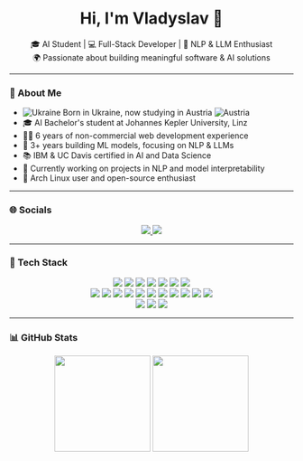 <h1 align="center">Hi, I'm Vladyslav 👋</h1>
<p align="center">
  🎓 AI Student | 💻 Full-Stack Developer | 🔬 NLP & LLM Enthusiast<br>
  🌍 Passionate about building meaningful software & AI solutions
</p>

---

### 🧠 About Me

- ![Ukraine](https://raw.githubusercontent.com/stevenrskelton/flag-icon/master/png/16/country-4x3/ua.png "Ukraine") Born in Ukraine, now studying in Austria ![Austria](https://raw.githubusercontent.com/stevenrskelton/flag-icon/master/png/16/country-4x3/at.png "Austria")  
- 🎓 AI Bachelor's student at Johannes Kepler University, Linz  
- 👨‍💻 6 years of non-commercial web development experience  
- 🤖 3+ years building ML models, focusing on NLP & LLMs  
- 📚 IBM & UC Davis certified in AI and Data Science  
- 🧪 Currently working on projects in NLP and model interpretability  
- 🐧 Arch Linux user and open-source enthusiast  

---

### 🌐 Socials

<p align="center">
  <a href="https://discord.com/users/_sh3va_" target="_blank">
    <img src="https://img.shields.io/badge/Discord-5865F2?style=for-the-badge&logo=discord&logoColor=white"/>
  </a>
  <a href="https://www.linkedin.com/in/vladyslavshevchuk" target="_blank">
    <img src="https://img.shields.io/badge/LinkedIn-0077B5?style=for-the-badge&logo=linkedin&logoColor=white"/>
  </a>
</p>

---

### 🧰 Tech Stack

<p align="center">
  <!-- AI & Data Science -->
  <img src="https://img.shields.io/badge/Python-3670A0?style=for-the-badge&logo=python&logoColor=ffdd54"/>
  <img src="https://img.shields.io/badge/PyTorch-EE4C2C?style=for-the-badge&logo=pytorch&logoColor=white"/>
  <img src="https://img.shields.io/badge/TensorFlow-FF6F00?style=for-the-badge&logo=tensorflow&logoColor=white"/>
  <img src="https://img.shields.io/badge/scikit--learn-F7931E?style=for-the-badge&logo=scikit-learn&logoColor=white"/>
  <img src="https://img.shields.io/badge/Pandas-150458?style=for-the-badge&logo=pandas&logoColor=white"/>
  <img src="https://img.shields.io/badge/Jupyter-F37626?style=for-the-badge&logo=jupyter&logoColor=white"/>
  <img src="https://img.shields.io/badge/R-276DC3?style=for-the-badge&logo=r&logoColor=white"/>
  <br/>

  <!-- Web Development -->
  <img src="https://img.shields.io/badge/JavaScript-F7DF1E?style=for-the-badge&logo=javascript&logoColor=black"/>
  <img src="https://img.shields.io/badge/TypeScript-3178C6?style=for-the-badge&logo=typescript&logoColor=white"/>
  <img src="https://img.shields.io/badge/Vue.js-35495E?style=for-the-badge&logo=vue.js&logoColor=4FC08D"/>
  <img src="https://img.shields.io/badge/React-20232A?style=for-the-badge&logo=react&logoColor=61DAFB"/>
  <img src="https://img.shields.io/badge/Tailwind_CSS-38B2AC?style=for-the-badge&logo=tailwind-css&logoColor=white"/>
  <img src="https://img.shields.io/badge/Node.js-339933?style=for-the-badge&logo=nodedotjs&logoColor=white"/>
  <img src="https://img.shields.io/badge/Express.js-000000?style=for-the-badge&logo=express&logoColor=white"/>
  <img src="https://img.shields.io/badge/Postman-FF6C37?style=for-the-badge&logo=postman&logoColor=white"/>
  

  <!-- Tools, Shell, Linux -->
  <img src="https://img.shields.io/badge/MongoDB-47A248?style=for-the-badge&logo=mongodb&logoColor=white"/>
  <img src="https://img.shields.io/badge/SQLite-003B57?style=for-the-badge&logo=sqlite&logoColor=white"/>
  <img src="https://img.shields.io/badge/PostgreSQL-4169E1?style=for-the-badge&logo=postgresql&logoColor=white"/>
  <br/>
  <img src="https://img.shields.io/badge/Shell_Script-121011?style=for-the-badge&logo=gnu-bash&logoColor=white"/>
  <img src="https://img.shields.io/badge/Git-F05032?style=for-the-badge&logo=git&logoColor=white"/>
  <img src="https://img.shields.io/badge/Linux-FCC624?style=for-the-badge&logo=linux&logoColor=black"/>
</p>

---

### 📊 GitHub Stats

<p align="center">
  <img src="https://github-readme-stats.vercel.app/api?username=VladShev74&show_icons=true&theme=github_dark&count_private=true&hide_border=true" height="170"/>
  <img src="https://github-readme-stats.vercel.app/api/top-langs/?username=VladShev74&layout=compact&theme=github_dark&hide_border=true" height="170"/>
</p>


<!--
**VladShev74/VladShev74** is a ✨ _special_ ✨ repository because its `README.md` (this file) appears on your GitHub profile.

Here are some ideas to get you started:

- 🔭 I’m currently working on ...
- 🌱 I’m currently learning ...
- 👯 I’m looking to collaborate on ...
- 🤔 I’m looking for help with ...
- 💬 Ask me about ...
- 📫 How to reach me: ...
- 😄 Pronouns: ...
- ⚡ Fun fact: ...
-->
